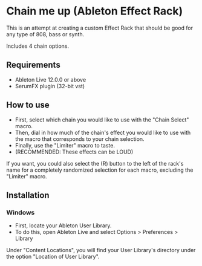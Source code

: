 # Chain me up (Ableton Effect Rack)
This is an attempt at creating a custom Effect Rack that should be good for any type of 808, bass or synth.

Includes 4 chain options.

## Requirements
- Ableton Live 12.0.0 or above
- SerumFX plugin (32-bit vst)

## How to use
- First, select which chain you would like to use with the "Chain Select" macro.
- Then, dial in how much of the chain's effect you would like to use with the macro that corresponds to your chain selection.
- Finally, use the "Limiter" macro to taste.
 - (RECOMMENDED: These effects can be LOUD)

If you want, you could also select the (R) button to the left of the rack's name for a completely randomized selection for each macro, excluding the "Limiter" macro.

## Installation
### Windows
- First, locate your Ableton User Library.
 - To do this, open Ableton Live and select Options > Preferences > Library

Under "Content Locations", you will find your User Library's directory under the option "Location of User Library".



